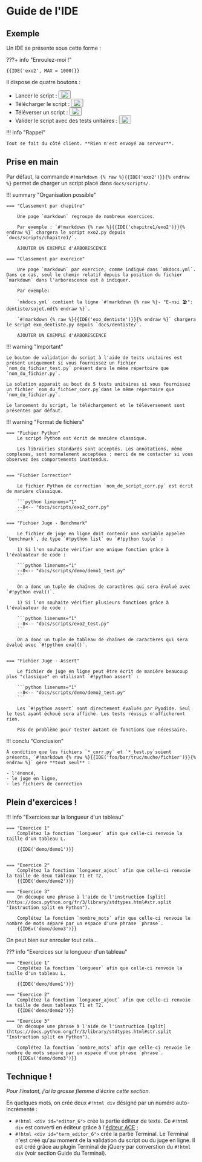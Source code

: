 # Guide de l'IDE

## Exemple

Un IDE se présente sous cette forme :

???+ info "Enroulez-moi !"

    {{IDE('exo2', MAX = 1000)}}

Il dispose de quatre boutons :

- Lancer le script : <button class="tooltip"><img src="../images/buttons/icons8-play-64.png"></button>
- Télécharger le script : <button class="tooltip"><img src="../images/buttons/icons8-download-64.png"></button>
- Téléverser un script : <button class="tooltip"><img src="../images/buttons/icons8-upload-64.png"></button>
- Valider le script avec des tests unitaires : <button class="tooltip"><img src="../images/buttons/icons8-check-64.png"></button>

!!! info "Rappel"

    Tout se fait du côté client. **Rien n'est envoyé au serveur**.

## Prise en main

Par défaut, la commande `#!markdown {% raw %}{{IDE('exo2')}}{% endraw %}` permet de charger un script placé dans `docs/scripts/`.

!!! summary "Organisation possible"

    === "Classement par chapitre"
    
        Une page `markdown` regroupe de nombreux exercices. 
        
        Par exemple : `#!markdown {% raw %}{{IDE('chapitre1/exo2')}}{% endraw %}` chargera le script exo2.py depuis `docs/scripts/chapitre1/`.

        AJOUTER UN EXEMPLE d'ARBORESCENCE

    === "Classement par exercice" 
    
        Une page `markdown` par exercice, comme indiqué dans `mkdocs.yml`. Dans ce cas, seul le chemin relatif depuis la position du fichier `markdown` dans l'arborescence est à indiquer. 
    
        Par exemple: 
        
        `mkdocs.yml` contient la ligne `#!markdown {% raw %}- "E-nsi 🏖": dentiste/sujet.md{% endraw %}`. 
        
        `#!markdown {% raw %}{{IDE('exo_dentiste')}}{% endraw %}` chargera le script exo_dentiste.py depuis `docs/dentiste/`.

        AJOUTER UN EXEMPLE d'ARBORESCENCE



!!! warning "Important"

    Le bouton de validation du script à l'aide de tests unitaires est présent uniquement si vous fournissez un fichier `nom_du_fichier_test.py` présent dans le même répertoire que `nom_du_fichier.py`.

    La solution apparait au bout de 5 tests unitaires si vous fournissez un fichier `nom_du_fichier_corr.py`dans le même répertoire que `nom_du_fichier.py`.

    Le lancement du script, le téléchargement et le téléversement sont présentes par défaut.

!!! warning "Format de fichiers"

    === "Fichier Python"
        Le script Python est écrit de manière classique. 
        
        Les librairies standards sont acceptés. Les annotations, même complexes, sont normalement acceptées : merci de me contacter si vous observez des comportements inattendus.
        

    === "Fichier Correction"

        Le fichier Python de correction `nom_de_script_corr.py` est écrit de manière classique. 

        ```python linenums="1"
        --8<-- "docs/scripts/exo2_corr.py"
        ```

    === "Fichier Juge - Benchmark"

        Le fichier de juge en ligne doit contenir une variable appelée `benchmark`, de type `#!python list` ou `#!python tuple` :

        1) Si l'on souhaite vérifier une unique fonction grâce à l'évaluateur de code :

        ```python linenums="1"
        --8<-- "docs/scripts/demo/demo1_test.py"
        ```
        
        On a donc un tuple de chaînes de caractères qui sera évalué avec `#!python eval()`. 
 
        1) Si l'on souhaite vérifier plusieurs fonctions grâce à l'évaluateur de code :
   
        ```python linenums="1"
        --8<-- "docs/scripts/exo2_test.py"
        ```

        On a donc un tuple de tableau de chaînes de caractères qui sera évalué avec `#!python eval()`. 


    === "Fichier Juge - Assert"

        Le fichier de juge en ligne peut être écrit de manière beaucoup plus "classique" en utilisant `#!python assert` :

        ```python linenums="1"
        --8<-- "docs/scripts/demo/demo2_test.py"
        ```
        
        Les `#!python assert` sont directement évalués par Pyodide. Seul le test ayant échoué sera affiché. Les tests réussis n'afficheront rien.
        
        Pas de problème pour tester autant de fonctions que nécessaire.

    

!!! conclu "Conclusion"

    À condition que les fichiers `*_corr.py` et `*_test.py`soient présents, `#!markdown {% raw %}{{IDE('foo/bar/truc/muche/fichier')}}{% endraw %}` gère **tout seul** :

    - l'énoncé, 
    - le juge en ligne, 
    - les fichiers de correction

## Plein d'exercices !

!!! info "Exercices sur la longueur d'un tableau"

    === "Exercice 1"
        Complétez la fonction `longueur` afin que celle-ci renvoie la taille d'un tableau L.
        
        {{IDE('demo/demo1')}}


    === "Exercice 2"
        Complétez la fonction `longueur_ajout` afin que celle-ci renvoie la taille de deux tableaux T1 et T2.
        {{IDE('demo/demo2')}}

    === "Exercice 3"
        On découpe une phrase à l'aide de l'instruction [split](https://docs.python.org/fr/3/library/stdtypes.html#str.split "Instruction split en Python").

        Complétez la fonction `nombre_mots` afin que celle-ci renvoie le nombre de mots séparé par un espace d'une phrase `phrase`.
        {{IDEv('demo/demo3')}}

On peut bien sur enrouler tout cela...




??? info "Exercices sur la longueur d'un tableau"

    === "Exercice 1"
        Complétez la fonction `longueur` afin que celle-ci renvoie la taille d'un tableau L.
    
        {{IDE('demo/demo1')}}
        
    === "Exercice 2"
        Complétez la fonction `longueur_ajout` afin que celle-ci renvoie la taille de deux tableaux T1 et T2.
        {{IDE('demo/demo2')}}

    === "Exercice 3"
        On découpe une phrase à l'aide de l'instruction [split](https://docs.python.org/fr/3/library/stdtypes.html#str.split "Instruction split en Python").

        Complétez la fonction `nombre_mots` afin que celle-ci renvoie le nombre de mots séparé par un espace d'une phrase `phrase`.
        {{IDEv('demo/demo3')}}


## Technique !

_Pour l'instant, j'ai la grosse flemme d'écrire cette section._

En quelques mots, on crée deux `#!html div` désigné par un numéro auto-incrémenté : 

- `#!html <div id="editor_6">` crée la partie éditeur de texte. Ce `#!html div` est converti en éditeur grâce à l'[éditeur ACE](https://ace.c9.io "ACE Editor") ;
- `#!html <div id="term_editor_6">` crée la partie Terminal. Le Terminal n'est créé qu'au moment de la validation du script ou du juge en ligne. Il est créé grâce au plugin Terminal de jQuery par converstion du `#!html div` (voir section Guide du Terminal).


<!-- ??? info "Patience, patience"

    Le guide du IDE arrive bientôt.
 -->
